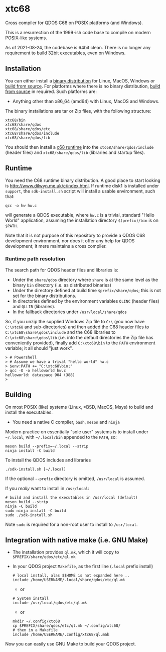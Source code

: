 xtc68
=====

Cross compiler for QDOS C68 on POSIX platforms (and Windows).

This is a resurrection of the 1999-ish code base to compile on modern POSIX-like systems.

As of 2021-08-24, the codebase is 64bit clean. There is no longer any requirement to build 32bit executables, even on Windows.

## Installation

You can either install a [binary distribution](https://github.com/stronnag/xtc68/releases) for Linux, MacOS, Windows or [build from source](#building). For platforms where there is no binary distribution, [build from source](#building) in required. Such platforms are:

* Anything other than x86_64 (amd64) with Linux, MacOS and Windows.

The binary installations are tar or Zip files, with the following structure:

```
xtc68/bin
xtc68/share/qdos
xtc68/share/qdos/etc
xtc68/share/qdos/include
xtc68/share/qdos/lib
```

You should then install a [c68 runtime](#runtime) into the `xtc68/share/qdos/include` (header files) and `xtc68/share/qdos/lib` (libraries and startup files).

## Runtime

You need the C68 runtime binary distribution. A good place to start looking is http://www.dilwyn.me.uk/c/index.html. If runtime disk1 is installed under `support`, the `sdk-install.sh` script will install a usable environment, such that:

```
qcc -o hw hw.c
```
will generate a QDOS executable, where `hw.c` is a trivial, standard "Hello World" application, assuming the installation directory `$(prefix)/bin`  is on `$PATH`.

Note that it is not purpose of this repository to provide a QDOS C68 development environment, nor does it offer any help for QDOS development; it mere maintains a cross compiler.

### Runtime path resolution

The search path for QDOS header files and libraries is:

* Under the `share/qdos` directory where `share` is at the same level as the binary `bin` directory (i.e. as distributed binaries)
* Under the directory defined at build time `$prefix/share/qdos`; this is not set for the binary distributions.
* In directories defined by the environment variables `QLINC` (header files) and `QLLIB` (libraries).
* In the fallback directories under `/usr/local/share/qdos`

So, if you unzip the supplied Windows Zip file to `C:\` (you now have `C:\xtc68` and sub-directories) and then added the C68 header files to `C:\xtc68\share\qdos\include` and the C68 libraries to `C:\xtc68\share\qdos\lib` (i.e. into the default directories the Zip file has conveniently provided), finally add `C:\xtc68\bin` to the `PATH` environment variable;  it all should "just work".

```
> # Powershell
> # Assume we have a trival "hello world" hw.c
> $env:PATH += "C:\xtc68\bin;"
> qcc -O -o helloworld hw.c
helloworld: dataspace 904 (388)
>
```

## Building

On most POSIX (like) systems (Linux, *BSD, MacOS, Msys) to build and install the executables.

* You need a native C compiler, `bash`, `meson` and `ninja`

Modern practice on essentially "sole user" systems is to install under `~/.local`, with `~/.local/bin` appended to the `PATH`, so:

```
meson build --prefix=~/.local --strip
ninja install -C build
```

To install the QDOS includes and libraries

```
./sdk-install.sh [~/.local]
```

If the optional `--prefix` directory is omitted, `/usr/local` is assumed.

If you *really* want to install in `/usr/local`:

```
# build and install the executables in /usr/local (default)
meson build --strip
ninja -C build
sudo ninja install -C build
sudo ./sdk-install.sh
```

Note `sudo` is required for a non-root user to install to `/usr/local`.

## Integration with native make (i.e. GNU Make)

* The installation provides `ql.mk`, which it will copy to `$PREFIX/share/qdos/etc/ql.mk`
* In your QDOS project `Makefile`, as the first line (`.local` prefix install)

  ```
  # local install, alas $$HOME is not expanded here ..
  include /home/USERNAME/.local/share/qdos/etc/ql.mk
  ```

  * or

  ```
  # System install
  include /usr/local/qdos/etc/ql.mk
  ```

  * or

  ```
  mkdir ~/.config/xtc68
  cp $PREFIX/share/qdos/etc/ql.mk ~/.config/xtc68/
  # then in a Makefile
  include /home/USERNAME/.config/xtc68/ql.mak
  ```

Now you can easily use GNU Make to build your QDOS project.

